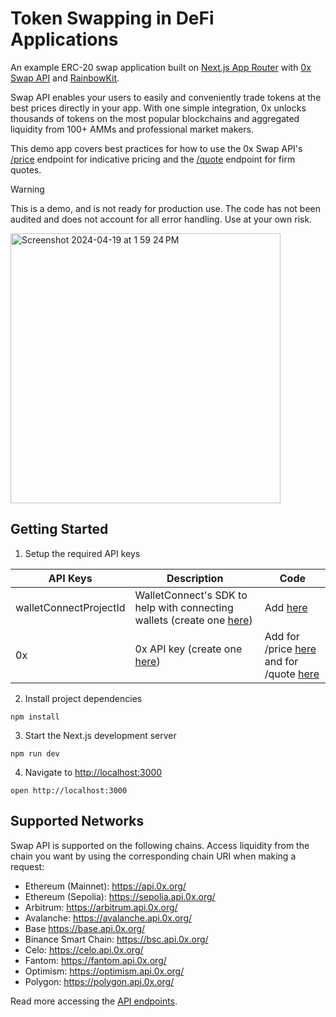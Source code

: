 # Token Swapping in DeFi Applications

An example ERC-20 swap application built on [Next.js App Router](https://nextjs.org/docs) with [0x Swap API](https://0x.org/docs/0x-swap-api/introduction) and [RainbowKit](https://www.rainbowkit.com/).

Swap API enables your users to easily and conveniently trade tokens at the best prices directly in your app. With one simple integration, 0x unlocks thousands of tokens on the most popular blockchains and aggregated liquidity from 100+ AMMs and professional market makers.

This demo app covers best practices for how to use the 0x Swap API's [/price](https://0x.org/docs/0x-swap-api/api-references/get-swap-v1-price) endpoint for indicative pricing and the [/quote](https://0x.org/docs/0x-swap-api/api-references/get-swap-v1-quote) endpoint for firm quotes.

> [!WARNING]  
> This is a demo, and is not ready for production use. The code has not been audited and does not account for all error handling. Use at your own risk.
> 

<img width="432" alt="Screenshot 2024-04-19 at 1 59 24 PM" src="https://github.com/0xProject/token-swap-dapp-course-code/assets/8042156/85588b68-13a1-49f4-9ebc-937b07f88750">


## Getting Started

1. Setup the required API keys

| **API Keys**           | **Description**                                                                                                        | **Code**                                                                                                                      |
| ---------------------- | ---------------------------------------------------------------------------------------------------------------------- | -----------------------------------------------------------------------------------------------------------------------------         |
| walletConnectProjectId | WalletConnect's SDK to help with connecting wallets (create one [here](https://cloud.walletconnect.com/sign-in))       | Add [here](https://github.com/0xProject/token-swap-dapp-course-code/blob/main/L1/app/providers.tsx#L29)                                                                                                                    |
| 0x                     | 0x API key (create one [here](https://0x.org/docs/introduction/getting-started))                                       | Add for /price [here](https://github.com/0xProject/token-swap-dapp-course-code/blob/main/L8/app/api/price/route.ts#L11) and for /quote [here](https://github.com/0xProject/token-swap-dapp-course-code/blob/main/L8/app/api/quote/route.ts#L10) |

2. Install project dependencies

```
npm install
```

3. Start the Next.js development server

```
npm run dev
```

4. Navigate to [http://localhost:3000](http://localhost:3000)

```
open http://localhost:3000
```

## Supported Networks

Swap API is supported on the following chains. Access liquidity from the chain you want by using the corresponding chain URI when making a request:

- Ethereum (Mainnet): https://api.0x.org/
- Ethereum (Sepolia): https://sepolia.api.0x.org/
- Arbitrum: https://arbitrum.api.0x.org/
- Avalanche: https://avalanche.api.0x.org/
- Base https://base.api.0x.org/
- Binance Smart Chain: https://bsc.api.0x.org/
- Celo: https://celo.api.0x.org/
- Fantom: https://fantom.api.0x.org/
- Optimism: https://optimism.api.0x.org/
- Polygon: https://polygon.api.0x.org/

Read more accessing the [API endpoints](https://0x.org/docs/0x-swap-api/api-references/overview).
